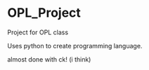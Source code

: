 # OPL_Project
Project for OPL class

Uses python to create programming language.
 
almost done with ck! (i think)
